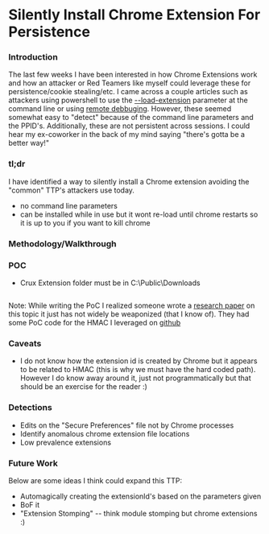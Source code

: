 # **Silently Install Chrome Extension For Persistence**

### Introduction

The last few weeks I have been interested in how Chrome Extensions work and how an attacker or Red Teamers like myself could leverage these for persistence/cookie stealing/etc. I came across a couple articles such as attackers using powershell to use the [--load-extension](https://unit42.paloaltonetworks.com/chromeloader-malware/) parameter at the command line or using [remote debbuging](https://posts.specterops.io/stalking-inside-of-your-chromium-browser-757848b67949). However, these seemed somewhat easy to "detect" because of the command line parameters and the PPID's. Additionally, these are not persistent across sessions. I could hear my ex-coworker in the back of my mind saying "there's gotta be a better way!"

### tl;dr

I have identified a way to silently install a Chrome extension avoiding the "common" TTP's attackers use today. 

- no command line parameters
- can be installed while in use but it wont re-load until chrome restarts so it is up to you if you want to kill chrome

### Methodology/Walkthrough

### POC

- Crux Extension folder must be in C:\Public\Downloads

```

```

Note: While writing the PoC I realized someone wrote a [research paper](https://www.cse.chalmers.se/~andrei/cans20.pdf) on this topic it just has not widely be weaponized (that I know of). They had some PoC code for the HMAC I leveraged on [github](https://github.com/Pica4x6/SecurePreferencesFile)

### Caveats

- I do not know how the extension id is created by Chrome but it appears to be related to HMAC (this is why we must have the hard coded path). However I do know away around it, just not programmatically but that should be an exercise for the reader :)

### Detections

- Edits on the "Secure Preferences" file not by Chrome processes
- Identify anomalous chrome extension file locations
- Low prevalence extensions

### Future Work

Below are some ideas I think could expand this TTP:

- Automagically creating the extensionId's based on the parameters given
- BoF it
- "Extension Stomping"
-- think module stomping but chrome extensions :)